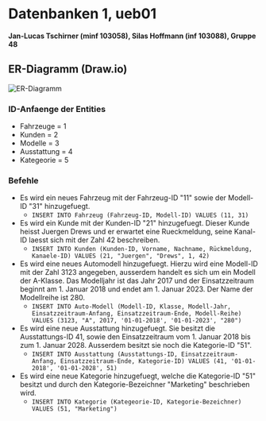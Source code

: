 # Datenbanken 1, ueb01 
**Jan-Lucas Tschirner (minf 103058), Silas Hoffmann (inf 103088), Gruppe 48**

## ER-Diagramm (Draw.io)
![ER-Diagramm](https://github.com/derMacon/Datenbanken1Uebung/blob/master/uebung1/bilder/aktuellerStand/db1Ueb01_DrawIO.png)

### ID-Anfaenge der Entities
- Fahrzeuge = 1
- Kunden = 2
- Modelle = 3
- Ausstattung = 4
- Kategeorie = 5

### Befehle
* Es wird ein neues Fahrzeug mit der Fahrzeug-ID "11" sowie der Modell-ID "31" hinzugefuegt.
    * `INSERT INTO Fahrzeug (Fahrzeug-ID, Modell-ID) VALUES (11, 31)`
* Es wird ein Kunde mit der Kunden-ID "21" hinzugefuegt. Dieser Kunde heisst Juergen Drews und er erwartet eine Rueckmeldung, seine Kanal-ID laesst sich mit der Zahl 42 beschreiben.
    * `INSERT INTO Kunden (Kunden-ID, Vorname, Nachname, Rückmeldung, Kanaele-ID) VALUES (21, "Juergen", "Drews", 1, 42)`
* Es wird eine neues Automodell hinzugefuegt. Hierzu wird eine Modell-ID mit der Zahl 3123 angegeben, ausserdem handelt es sich um ein Modell der A-Klasse. Das Modelljahr ist das Jahr 2017 und der Einsatzzeitraum beginnt am 1. Januar 2018 und endet am 1. Januar 2023. Der Name der Modellreihe ist 280.
    * `INSERT INTO Auto-Modell (Modell-ID, Klasse, Modell-Jahr, Einsatzzeitraum-Anfang, Einsatzzeitraum-Ende, Modell-Reihe) VALUES (3123, "A", 2017, '01-01-2018', '01-01-2023', "280")`
* Es wird eine neue Ausstattung hinzugefuegt. Sie besitzt die Ausstattungs-ID 41, sowie den Einsatzzeitraum vom 1. Januar 2018 bis zum 1. Januar 2028. Ausserdem besitzt sie noch die Kategorie-ID "51". 
    * `INSERT INTO Ausstattung (Ausstattungs-ID, Einsatzzeitraum-Anfang, Einsatzzeitraum-Ende, Kategorie-ID) VALUES (41, '01-01-2018', '01-01-2028', 51)`
* Es wird eine neue Kategorie hinzugefuegt, welche die Kategorie-ID "51" besitzt und durch den Kategorie-Bezeichner "Marketing" beschrieben wird.
    * `INSERT INTO Kategorie (Kategeorie-ID, Kategorie-Bezeichner) VALUES (51, "Marketing")`
